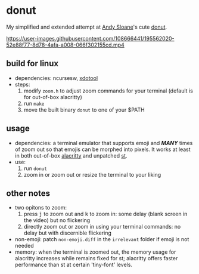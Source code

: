 # donut
My simplified and extended attempt at [Andy Sloane](https://twitter.com/a1k0n)'s cute [donut](https://www.a1k0n.net/2011/07/20/donut-math.html).

https://user-images.githubusercontent.com/108666441/195562020-52e88f77-8d78-4afa-a008-066f302155cd.mp4

## build for linux
- dependencies: ncursesw, [xdotool](https://github.com/jordansissel/xdotool)
- steps:
    1. modify `zoom.h` to adjust zoom commands for your terminal (default is for out-of-box alacritty)
    2. run `make`
    3. move the built binary `donut` to one of your $PATH 

## usage
- dependencies: a terminal emulator that supports emoji and _**MANY**_ times of zoom out so that emojis can be morphed into pixels. It works at least in both out-of-box [alacritty](https://github.com/alacritty/alacritty) and unpatched [st](https://st.suckless.org).
- use:
    1. run `donut`
    2. zoom in or zoom out or resize the terminal to your liking
    
## other notes
- two opitons to zoom:
    1. press <kbd>j</kbd> to zoom out and <kbd>k</kbd> to zoom in: some delay (blank screen in the video) but no flickering
    2. directly zoom out or zoom in using your terminal commands: no delay but with discernible flickering
- non-emoji: patch `non-emoji.diff` in the `irrelevant` folder if emoji is not needed
- memory: when the terminal is zoomed out, the memory usage for alacritty increases while remains fixed for st; alacritty offers faster performance than st at certain 'tiny-font' levels.
 
    
